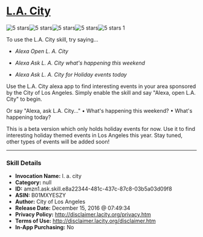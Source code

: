 # [L.A. City](http://alexa.amazon.com/#skills/amzn1.ask.skill.e8a22344-481c-437c-87c8-03b5a03d09f8)
![5 stars](../../images/ic_star_black_18dp_1x.png)![5 stars](../../images/ic_star_black_18dp_1x.png)![5 stars](../../images/ic_star_black_18dp_1x.png)![5 stars](../../images/ic_star_black_18dp_1x.png)![5 stars](../../images/ic_star_black_18dp_1x.png) 1

To use the L.A. City skill, try saying...

* *Alexa Open L. A. City*

* *Alexa Ask L. A. City what's happening this weekend*

* *Alexa Ask L. A. City for Holiday events today*

Use the L.A. City alexa app to find interesting events in your area sponsored by the City of Los Angeles. Simply enable the skill and say "Alexa, open L.A. City" to begin. 

Or say "Alexa, ask L.A. City..."
• What's happening this weekend?
• What's happening today?

This is a beta version which only holds holiday events for now. Use it to find interesting holiday themed events in Los Angeles this year. Stay tuned, other types of events will be added soon!

***

### Skill Details

* **Invocation Name:** l. a. city
* **Category:** null
* **ID:** amzn1.ask.skill.e8a22344-481c-437c-87c8-03b5a03d09f8
* **ASIN:** B01MXYESZY
* **Author:** City of Los Angeles
* **Release Date:** December 15, 2016 @ 07:49:34
* **Privacy Policy:** http://disclaimer.lacity.org/privacy.htm
* **Terms of Use:** http://disclaimer.lacity.org/disclaimer.htm
* **In-App Purchasing:** No
